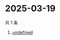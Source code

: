 # 2025-03-19

共 1 条

<!-- BEGIN -->
<!-- 最后更新时间 Wed Mar 19 2025 02:42:26 GMT+0800 (China Standard Time) -->

1. [undefined](https://www.zhihu.com/search?q=undefined)

<!-- END -->
